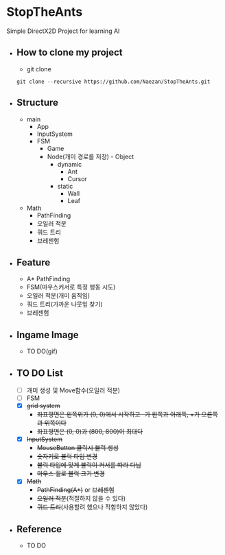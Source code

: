 # StopTheAnts
Simple DirectX2D Project for learning AI

- How to clone my project
  - 
    - git clone
  ```shell
  git clone --recursive https://github.com/Naezan/StopTheAnts.git
  ```

- Structure
  - 
    - main
	    - App
        - InputSystem
        - FSM
		    - Game
          - Node(개미 경로를 저장)
			    - Object
            - dynamic
              - Ant
              - Cursor
            - static
              - Wall
              - Leaf
    - Math
      - PathFinding
      - 오일러 적분
      - 쿼드 트리
      - 브레젠험

- Feature
  - 
    - A* PathFinding
    - FSM(마우스커서로 특정 행동 시도)
    - 오일러 적분(개미 움직임)
    - 쿼드 트리(가까운 나뭇잎 찾기)
    - 브레젠험

- Ingame Image
  - 
    - TO DO(gif)

- TO DO List
  - 
    - [ ] 개미 생성 및 Move함수(오일러 적분)
    - [ ] FSM
    - [x] ~~grid system~~
      * ~~좌표평면은 왼쪽위가 (0, 0)에서 시작하고 -가 왼쪽과 아래쪽, +가 오른쪽과 위쪽이다~~
      * ~~좌표평면은 (0, 0)과 (800, 800)이 최대다~~
    - [x] ~~InputSystem~~
      * ~~MouseButton 클릭시 블럭 생성~~
      * ~~숫자키로 블럭 타입 변경~~
      * ~~블럭 타입에 맞게 블럭이 커서를 따라 다님~~
      * ~~마우스 휠로 블럭 크기 변경~~
    - [x] ~~Math~~
      * ~~PathFinding(A*)~~ or ~~브레젠험~~
      * ~~오일러 적분~~(적절하지 않을 수 있다)
      * ~~쿼드 트리~~(사용할려 했으나 적합하지 않았다)

- Reference
  - 
    * TO DO